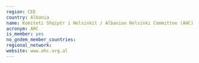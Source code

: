 ```yaml
---
region: CEE
country: Albania
name: Komiteti Shqiptr i Helsinkit / Albanian Helsinki Committee (AHC)
acronym: AHC
is_member: yes
no_gndem_member_countries: 
regional_network: 
website: www.ahc.org.al
---
```

